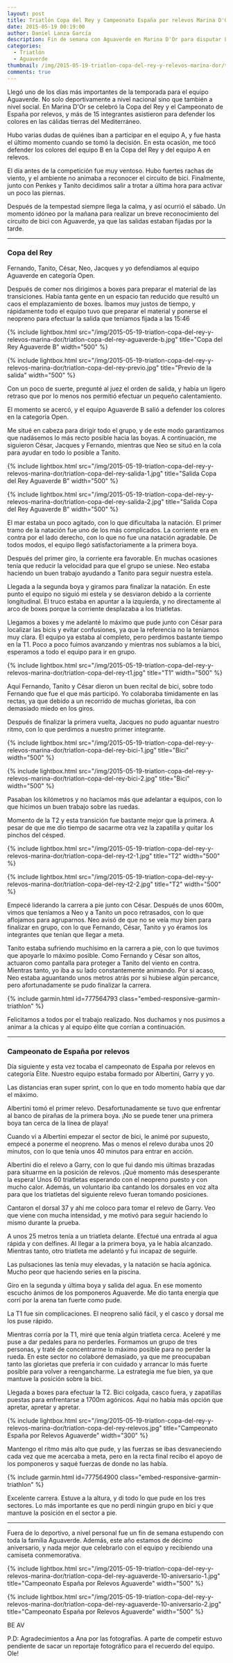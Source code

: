 ```yaml
---
layout: post
title: Triatlón Copa del Rey y Campeonato España por relevos Marina D'Or 2015
date: 2015-05-19 00:19:00
author: Daniel Lanza García
description: Fin de semana con Aguaverde en Marina D'Or para disputar La Copa del Rey y el Campeonato de España por relevos. ¡Cómo molan estas competiciones!
categories:
  - Triatlón
  - Aguaverde
thumbnail: /img/2015-05-19-triatlon-copa-del-rey-y-relevos-marina-dor/triatlon-copa-del-rey-aguaverde-10-aniversario-1.jpg
comments: true
---
```


Llegó uno de los días más importantes de la temporada para el equipo Aguaverde. No solo deportivamente a nivel nacional sino que también a nivel social. En Marina D'Or se celebró la Copa del Rey y el Campeonato de España por relevos, y más de 15 integrantes asistieron para defender los colores en las cálidas tierras del Mediterráneo.

Hubo varias dudas de quiénes iban a participar en el equipo A, y fue hasta el último momento cuando se tomó la decisión. En esta ocasión, me tocó defender los colores del equipo B en la Copa del Rey y del equipo A en relevos.

El día antes de la competición fue muy ventoso. Hubo fuertes rachas de viento, y el ambiente no animaba a reconocer el circuito de bici. Finalmente, junto con Penkes y Tanito decidimos salir a trotar a última hora para activar un poco las piernas.

Después de la tempestad siempre llega la calma, y así ocurrió el sábado. Un momento idóneo por la mañana para realizar un breve reconocimiento del circuito de bici con Aguaverde, ya que las salidas estaban fijadas por la tarde.

---

### **Copa del Rey**

Fernando, Tanito, César, Neo, Jacques y yo defendíamos al equipo Aguaverde en categoría Open.

Después de comer nos dirigimos a boxes para preparar el material de las transiciones. Había tanta gente en un espacio tan reducido que resultó un caos el emplazamiento de boxes. Íbamos muy justos de tiempo, y rápidamente todo el equipo tuvo que preparar el material y ponerse el neopreno para efectuar la salida que teníamos fijada a las 15:46

{% include lightbox.html src="/img/2015-05-19-triatlon-copa-del-rey-y-relevos-marina-dor/triatlon-copa-del-rey-aguaverde-b.jpg" title="Copa del Rey Aguaverde B" width="500" %}

{% include lightbox.html src="/img/2015-05-19-triatlon-copa-del-rey-y-relevos-marina-dor/triatlon-copa-del-rey-previo.jpg" title="Previo de la salida" width="500" %}

Con un poco de suerte, pregunté al juez el orden de salida, y había un ligero retraso que por lo menos nos permitió efectuar un pequeño calentamiento.

El momento se acercó, y el equipo Aguaverde B salió a defender los colores en la categoría Open.

Me situé en cabeza para dirigir todo el grupo, y de este modo garantizamos que nadásemos lo más recto posible hacia las boyas. A continuación, me siguieron César, Jacques y Fernando, mientras que Neo se situó en la cola para ayudar en todo lo posible a Tanito.

{% include lightbox.html src="/img/2015-05-19-triatlon-copa-del-rey-y-relevos-marina-dor/triatlon-copa-del-rey-salida-1.jpg" title="Salida Copa del Rey Aguaverde B" width="500" %}

{% include lightbox.html src="/img/2015-05-19-triatlon-copa-del-rey-y-relevos-marina-dor/triatlon-copa-del-rey-salida-2.jpg" title="Salida Copa del Rey Aguaverde B" width="500" %}

El mar estaba un poco agitado, con lo que dificultaba la natación. El primer tramo de la natación fue uno de los más complicados. La corriente era en contra por el lado derecho, con lo que no fue una natación agradable. De todos modos, el equipo llegó satisfactoriamente a la primera boya.

Después del primer giro, la corriente era favorable. En muchas ocasiones tenía que reducir la velocidad para que el grupo se uniese. Neo estaba haciendo un buen trabajo ayudando a Tanito para seguir nuestra estela.

Llegada a la segunda boya y giramos para finalizar la natación. En este punto el equipo no siguió mi estela y se desviaron debido a la corriente longitudinal. El truco estaba en apuntar a la izquierda, y no directamente al arco de boxes porque la corriente desplazaba a los triatletas.

Llegamos a boxes y me adelanté lo máximo que pude junto con César para localizar las bicis y evitar confusiones, ya que la referencia no la teníamos muy clara. El equipo ya estaba al completo, pero perdimos bastante tiempo en la T1. Poco a poco fuimos avanzando y mientras nos subíamos a la bici, esperamos a todo el equipo para ir en grupo.

{% include lightbox.html src="/img/2015-05-19-triatlon-copa-del-rey-y-relevos-marina-dor/triatlon-copa-del-rey-t1.jpg" title="T1" width="500" %}

Aquí Fernando, Tanito y César dieron un buen recital de bici, sobre todo Fernando que fue el que más participó. Yo colaboraba tímidamente en las rectas, ya que debido a un recorrido de muchas glorietas, iba con demasiado miedo en los giros.

Después de finalizar la primera vuelta, Jacques no pudo aguantar nuestro ritmo, con lo que perdimos a nuestro primer integrante.

{% include lightbox.html src="/img/2015-05-19-triatlon-copa-del-rey-y-relevos-marina-dor/triatlon-copa-del-rey-bici-1.jpg" title="Bici" width="500" %}

{% include lightbox.html src="/img/2015-05-19-triatlon-copa-del-rey-y-relevos-marina-dor/triatlon-copa-del-rey-bici-2.jpg" title="Bici" width="500" %}

Pasaban los kilómetros y no hacíamos más que adelantar a equipos, con lo que hicimos un buen trabajo sobre las ruedas.

Momento de la T2 y esta transición fue bastante mejor que la primera. A pesar de que me dio tiempo de sacarme otra vez la zapatilla y quitar los pinchos del césped.

{% include lightbox.html src="/img/2015-05-19-triatlon-copa-del-rey-y-relevos-marina-dor/triatlon-copa-del-rey-t2-1.jpg" title="T2" width="500" %}

{% include lightbox.html src="/img/2015-05-19-triatlon-copa-del-rey-y-relevos-marina-dor/triatlon-copa-del-rey-t2-2.jpg" title="T2" width="500" %}

Empecé liderando la carrera a pie junto con César. Después de unos 600m, vimos que teníamos a Neo y a Tanito un poco retrasados, con lo que aflojamos para agruparnos. Neo avisó de que no se veía muy bien para finalizar en grupo, con lo que Fernando, César, Tanito y yo éramos los integrantes que tenían que llegar a meta.

Tanito estaba sufriendo muchísimo en la carrera a pie, con lo que tuvimos que apoyarle lo máximo posible. Como Fernando y César son altos, actuaron como pantalla para proteger a Tanito del viento en contra. Mientras tanto, yo iba a su lado constantemente animando. Por si acaso, Neo estaba aguantando unos metros atrás por si hubiese algún percance, pero afortunadamente se pudo finalizar la carrera.

{% include garmin.html id=777564793 class="embed-responsive-garmin-triathlon" %}

Felicitamos a todos por el trabajo realizado. Nos duchamos y nos pusimos a animar a la chicas y al equipo élite que corrían a continuación.

---

### **Campeonato de España por relevos**

Día siguiente y esta vez tocaba el campeonato de España por relevos en categoría Élite. Nuestro equipo estaba formado por Albertini, Garry y yo.

Las distancias eran super sprint, con lo que en todo momento había que dar el máximo.

Albertini tomó el primer relevo. Desafortunadamente se tuvo que enfrentar al banco de pirañas de la primera boya. ¡No se puede tener una primera boya tan cerca de la línea de playa!

Cuando vi a Albertini empezar el sector de bici, le animé por supuesto, empecé a ponerme el neopreno. Mas o menos el relevo duraba unos 20 minutos, con lo que tenía unos 40 minutos para entrar en acción.

Albertini dio el relevo a Garry, con lo que fui dando mis últimas brazadas para situarme en la posición de relevos. ¡Qué momento más desesperante la espera! Unos 60 triatletas esperando con el neopreno puesto y con mucho calor. Además, un voluntario iba cantando los dorsales en voz alta para que los triatletas del siguiente relevo fueran tomando posiciones.

Cantaron el dorsal 37 y ahí me coloco para tomar el relevo de Garry. Veo que viene con mucha intensidad, y me motivó para seguir haciendo lo mismo durante la prueba.

A unos 25 metros tenía a un triatleta delante. Efectué una entrada al agua rápida y con delfines. Al llegar a la primera boya, ya le había alcanzado. Mientras tanto, otro triatleta me adelantó y fui incapaz de seguirle.

Las pulsaciones las tenía muy elevadas, y la natación se hacía agónica. Mucho peor que haciendo series en la piscina.

Giro en la segunda y última boya y salida del agua. En ese momento escucho ánimos de los pomponeros Aguaverde. Me dio tanta energía que corrí por la arena tan fuerte como pude.

La T1 fue sin complicaciones. El neopreno salió fácil, y el casco y dorsal me los puse rápido.

Mientras corría por la T1, miré que tenía algún triatleta cerca. Aceleré y me puse a dar pedales para no perderles. Formamos un grupo de tres personas, y traté de concentrarme lo máximo posible para no perder la rueda. En este sector no colaboré demasiado, ya que me preocupaban tanto las glorietas que prefería ir con cuidado y arrancar lo más fuerte posible para volver a reengancharme. La estrategia me fue bien, ya que mantuve la posición sobre la bici.

Llegada a boxes para efectuar la T2. Bici colgada, casco fuera, y zapatillas puestas para enfrentarse a 1700m agónicos. Aquí no había más opción que apretar, apretar y apretar.

{% include lightbox.html src="/img/2015-05-19-triatlon-copa-del-rey-y-relevos-marina-dor/triatlon-copa-del-rey-relevos.jpg" title="Campeonato España por Relevos Aguaverde" width="300" %}

Mantengo el ritmo más alto que pude, y las fuerzas se ibas desvaneciendo cada vez que me acercaba a meta, pero en la recta final recibo el apoyo de los pomponeros y saqué fuerzas de donde no las había.

{% include garmin.html id=777564900 class="embed-responsive-garmin-triathlon" %}

Excelente carrera. Estuve a la altura, y di todo lo que pude en los tres sectores. Lo más importante es que no perdí ningún grupo en bici y que mantuve la posición en el sector a pie.

---

Fuera de lo deportivo, a nivel personal fue un fin de semana estupendo con toda la familia Aguaverde. Además, este año estamos de décimo aniversario, y nada mejor que celebrarlo con el equipo y recibiendo una camiseta conmemorativa.

{% include lightbox.html src="/img/2015-05-19-triatlon-copa-del-rey-y-relevos-marina-dor/triatlon-copa-del-rey-aguaverde-10-aniversario-1.jpg" title="Campeonato España por Relevos Aguaverde" width="500" %}

{% include lightbox.html src="/img/2015-05-19-triatlon-copa-del-rey-y-relevos-marina-dor/triatlon-copa-del-rey-aguaverde-10-aniversario-2.jpg" title="Campeonato España por Relevos Aguaverde" width="500" %}

BE AV

P.D: Agradecimientos a Ana por las fotografías. A parte de competir estuvo pendiente de sacar un reportaje fotográfico para el recuerdo del equipo. Ole!
